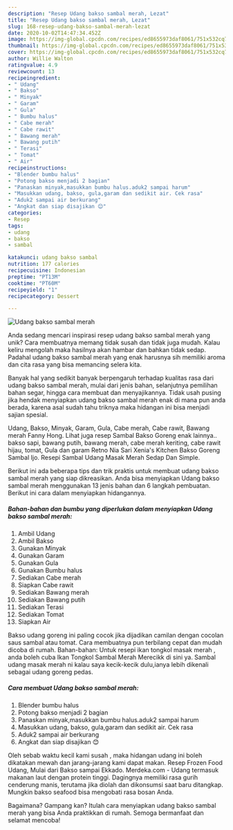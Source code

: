 ```yaml
---
description: "Resep Udang bakso sambal merah, Lezat"
title: "Resep Udang bakso sambal merah, Lezat"
slug: 168-resep-udang-bakso-sambal-merah-lezat
date: 2020-10-02T14:47:34.452Z
image: https://img-global.cpcdn.com/recipes/ed8655973daf8061/751x532cq70/udang-bakso-sambal-merah-foto-resep-utama.jpg
thumbnail: https://img-global.cpcdn.com/recipes/ed8655973daf8061/751x532cq70/udang-bakso-sambal-merah-foto-resep-utama.jpg
cover: https://img-global.cpcdn.com/recipes/ed8655973daf8061/751x532cq70/udang-bakso-sambal-merah-foto-resep-utama.jpg
author: Willie Walton
ratingvalue: 4.9
reviewcount: 13
recipeingredient:
- " Udang"
- " Bakso"
- " Minyak"
- " Garam"
- " Gula"
- " Bumbu halus"
- " Cabe merah"
- " Cabe rawit"
- " Bawang merah"
- " Bawang putih"
- " Terasi"
- " Tomat"
- " Air"
recipeinstructions:
- "Blender bumbu halus"
- "Potong bakso menjadi 2 bagian"
- "Panaskan minyak,masukkan bumbu halus.aduk2 sampai harum"
- "Masukkan udang, bakso, gula,garam dan sedikit air. Cek rasa"
- "Aduk2 sampai air berkurang"
- "Angkat dan siap disajikan 😊"
categories:
- Resep
tags:
- udang
- bakso
- sambal

katakunci: udang bakso sambal 
nutrition: 177 calories
recipecuisine: Indonesian
preptime: "PT13M"
cooktime: "PT60M"
recipeyield: "1"
recipecategory: Dessert

---
```



![Udang bakso sambal merah](https://img-global.cpcdn.com/recipes/ed8655973daf8061/751x532cq70/udang-bakso-sambal-merah-foto-resep-utama.jpg)

Anda sedang mencari inspirasi resep udang bakso sambal merah yang unik? Cara membuatnya memang tidak susah dan tidak juga mudah. Kalau keliru mengolah maka hasilnya akan hambar dan bahkan tidak sedap. Padahal udang bakso sambal merah yang enak harusnya sih memiliki aroma dan cita rasa yang bisa memancing selera kita.

Banyak hal yang sedikit banyak berpengaruh terhadap kualitas rasa dari udang bakso sambal merah, mulai dari jenis bahan, selanjutnya pemilihan bahan segar, hingga cara membuat dan menyajikannya. Tidak usah pusing jika hendak menyiapkan udang bakso sambal merah enak di mana pun anda berada, karena asal sudah tahu triknya maka hidangan ini bisa menjadi sajian spesial.

Udang, Bakso, Minyak, Garam, Gula, Cabe merah, Cabe rawit, Bawang merah Fanny Hong. Lihat juga resep Sambal Bakso Goreng enak lainnya.. bakso sapi, bawang putih, bawang merah, cabe merah keriting, cabe rawit hijau, tomat, Gula dan garam Retno Nia Sari Xenia&#39;s Kitchen Bakso Goreng Sambal Ijo. Resepi Sambal Udang Masak Merah Sedap Dan Simple.


Berikut ini ada beberapa tips dan trik praktis untuk membuat udang bakso sambal merah yang siap dikreasikan. Anda bisa menyiapkan Udang bakso sambal merah menggunakan 13 jenis bahan dan 6 langkah pembuatan. Berikut ini cara dalam menyiapkan hidangannya.

<!--inarticleads1-->

##### Bahan-bahan dan bumbu yang diperlukan dalam menyiapkan Udang bakso sambal merah:

1. Ambil  Udang
1. Ambil  Bakso
1. Gunakan  Minyak
1. Gunakan  Garam
1. Gunakan  Gula
1. Gunakan  Bumbu halus
1. Sediakan  Cabe merah
1. Siapkan  Cabe rawit
1. Sediakan  Bawang merah
1. Sediakan  Bawang putih
1. Sediakan  Terasi
1. Sediakan  Tomat
1. Siapkan  Air


Bakso udang goreng ini paling cocok jika dijadikan camilan dengan cocolan saus sambal atau tomat. Cara membuatnya pun terbilang cepat dan mudah dicoba di rumah. Bahan-bahan: Untuk resepi ikan tongkol masak merah , anda boleh cuba Ikan Tongkol Sambal Merah Merecikk di sini ya. Sambal udang masak merah ni kalau saya kecik-kecik dulu,ianya lebih dikenali sebagai udang goreng pedas. 

<!--inarticleads2-->

##### Cara membuat Udang bakso sambal merah:

1. Blender bumbu halus
1. Potong bakso menjadi 2 bagian
1. Panaskan minyak,masukkan bumbu halus.aduk2 sampai harum
1. Masukkan udang, bakso, gula,garam dan sedikit air. Cek rasa
1. Aduk2 sampai air berkurang
1. Angkat dan siap disajikan 😊


Oleh sebab waktu kecil kami susah , maka hidangan udang ini boleh dikatakan mewah dan jarang-jarang kami dapat makan. Resep Frozen Food Udang, Mulai dari Bakso sampai Ekkado. Merdeka.com - Udang termasuk makanan laut dengan protein tinggi. Dagingnya memiliki rasa gurih cenderung manis, terutama jika diolah dan dikonsumsi saat baru ditangkap. Mungkin bakso seafood bisa mengobati rasa bosan Anda. 

Bagaimana? Gampang kan? Itulah cara menyiapkan udang bakso sambal merah yang bisa Anda praktikkan di rumah. Semoga bermanfaat dan selamat mencoba!
